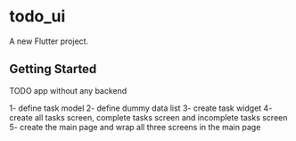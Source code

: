 # todo_ui

A new Flutter project.

## Getting Started

TODO app without any backend

1- define task model
2- define dummy data list
3- create task widget
4- create all tasks screen, complete tasks screen and incomplete tasks screen
5- create the main page and wrap all three screens in the main page
